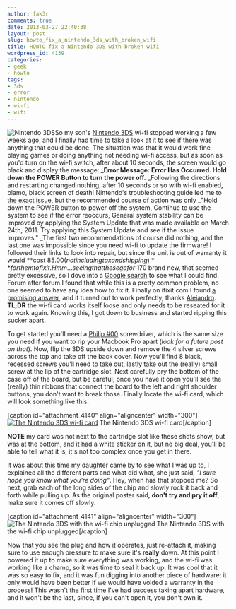 ```yaml
---
author: fak3r
comments: true
date: 2013-03-27 22:40:38
layout: post
slug: howto_fix_a_nintendo_3ds_with_broken_wifi
title: HOWTO fix a Nintendo 3DS with broken wifi
wordpress_id: 4139
categories:
- geek
- howto
tags:
- 3ds
- error
- nintendo
- wi-fi
- wifi
---
```


![Nintendo 3DS](http://fak3r.com/assets/1248580_flame_red_n3ds_final-300x256.jpg)So my son's [Nintendo 3DS](https://www.nintendo.com/3ds) wi-fi stopped working a few weeks ago, and I finally had time to take a look at it to see if there was anything that could be done. The situation was that it would work fine playing games or doing anything not needing wi-fi access, but as soon as you'd turn on the wi-fi switch, after about 10 seconds, the screen would go black and display the message: _**Error Message: Error Has Occurred. Hold down the POWER Button to turn the power off.** _Following the directions and restarting changed nothing, after 10 seconds or so with wi-fi enabled, blamo, black screen of death! Nintendo's troubleshooting guide led me to [the exact issue](https://www.nintendo.com/consumer/systems/3ds/en_na/ts_system.jsp), but the recommended course of action was only _"Hold down the POWER button to power off the system, Continue to use the system to see if the error reoccurs, General system stability can be improved by applying the System Update that was made available on March 24th, 2011. Try applying this System Update and see if the issue improves." _The first two recommendations of course did nothing, and the last one was impossible since you need wi-fi to update the firmware! I followed their links to look into repair, but since the unit is out of warranty it would **cost $85.00 (not including tax and shipping)** for them to fix it. Hmm... seeing that these go for ~170$ brand new, that seemed pretty excessive, so I dove into a [Google search](https://encrypted.google.com/#hl=en&output=search&sclient=psy-ab&q=An+Error+Has+Occurred.+Hold+Down+the+POWER+Button) to see what I could find. Forum after forum I found that while this is a pretty common problem, no one seemed to have any idea how to fix it. Finally on ifixit.com I found [a promising answer](http://www.ifixit.com/Answers/View/75518/How+do+I+fix+my+3DS+Error+Problem#answer118768), and it turned out to work perfectly, thanks [Alejandro](http://www.ifixit.com/User/583708/Alejandro). **TL;DR** the wi-fi card works itself loose and only needs to be reseated for it to work again. Knowing this, I got down to business and started ripping this sucker apart.

<!-- more -->

To get started you'll need a [Philip #00](http://www.ifixit.com/Tools/Phillips-00-Screwdriver/IF145-006) screwdriver, which is the same size you need if you want to rip your Macbook Pro apart (_look for a future post on that_). Now, flip the 3DS upside down and remove the 4 silver screws across the top and take off the back cover. Now you'll find 8 black, recessed screws you'll need to take out, lastly take out the (really) small screw at the lip of the cartridge slot. Next carefully pry the bottom of the case off of the board, but be careful, once you have it open you'll see the (really) thin ribbons that connect the board to the left and right shoulder buttons, you don't want to break those. Finally locate the wi-fi card, which will look something like this:

[caption id="attachment_4140" align="aligncenter" width="300"][![The Nintendo 3DS wi-fi card](http://fak3r.com/assets/231194-1-300x219.jpg)](http://fak3r.com/assets/231194-1.jpg) The Nintendo 3DS wi-fi card[/caption]

**NOTE** my card was not next to the cartridge slot like these shots show, but was at the bottom, and it had a white sticker on it, but no big deal, you'll be able to tell what it is, it's not too complex once you get in there.

It was about this time my daughter came by to see what I was up to, I explained all the different parts and what did what, she just said, _"I sure hope you know what you're doing"_. Hey, when has that stopped me? So next, grab each of the long sides of the chip and slowly rock it back and forth while pulling up. As the original poster said, **don't try and pry it off**, make sure it comes off slowly.

[caption id="attachment_4141" align="aligncenter" width="300"]![The Nintendo 3DS with the wi-fi chip unplugged](http://fak3r.com/assets/231421-2-300x220.jpg) The Nintendo 3DS with the wi-fi chip unplugged[/caption]

Now that you see the plug and how it operates, just re-attach it, making sure to use enough pressure to make sure it's **really** down. At this point I powered it up to make sure everything was working, and the wi-fi was working like a champ, so it was time to seal it back up. It was cool that it was so easy to fix, and it was fun digging into another piece of hardware; it only would have been better if we would have voided a warranty in the process! This wasn't [the first time](http://fak3r.com/2007/05/29/howto-fix-a-g3-ibook-with-a-bad-logic-board-for-26-cents/) I've had success taking apart hardware, and it won't be the last, since, if you can't open it, you don't own it.
